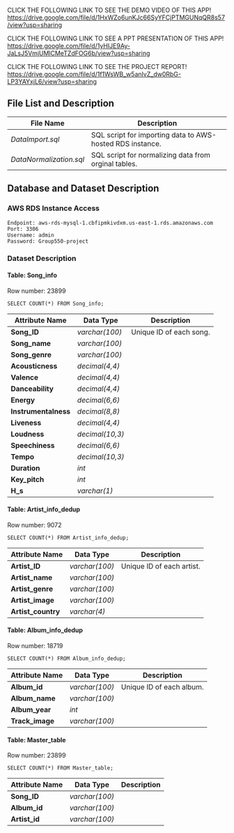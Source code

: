 
CLICK THE FOLLOWING LINK TO SEE THE DEMO VIDEO OF THIS APP!
https://drive.google.com/file/d/1HxWZo6unKJc66SyYFCjPTMGUNqQR8s57/view?usp=sharing

CLICK THE FOLLOWING LINK TO SEE A PPT PRESENTATION OF THIS APP!
https://drive.google.com/file/d/1yHIJE9Ay-JaLsJ5VmjUMlCMeTZdFOG6b/view?usp=sharing

CLICK THE FOLLOWING LINK TO SEE THE PROJECT REPORT!
https://drive.google.com/file/d/1f1WsWB_w5anIvZ_dw0RbG-LP3YAYxjL6/view?usp=sharing

## File List and Description

| File Name | Description |
| --- | --- |
| *DataImport.sql* | SQL script for importing data to AWS-hosted RDS instance. |
| *DataNormalization.sql* | SQL script for normalizing data from orginal tables. |

## Database and Dataset Description

### AWS RDS Instance Access

```
Endpoint: aws-rds-mysql-1.cbfipmkivdxm.us-east-1.rds.amazonaws.com
Port: 3306
Username: admin
Password: Group550-project
```

### Dataset Description

#### Table: Song_info

Row number: 23899

```
SELECT COUNT(*) FROM Song_info;
```

| Attribute Name | Data Type | Description
| --- | --- | --- |
| **Song_ID** | *varchar(100)* | Unique ID of each song. |
| **Song_name** | *varchar(100)* |  |
| **Song_genre** | *varchar(100)* |  |
| **Acousticness** | *decimal(4,4)* |  |
| **Valence** | *decimal(4,4)* |  |
| **Danceability** | *decimal(4,4)* |  |
| **Energy** | *decimal(6,6)* |  |
| **Instrumentalness** | *decimal(8,8)* |  |
| **Liveness** | *decimal(4,4)* |  |
| **Loudness** | *decimal(10,3)* |  |
| **Speechiness** | *decimal(6,6)* |  |
| **Tempo** | *decimal(10,3)* |  |
| **Duration** | *int* |  |
| **Key_pitch** | *int* |  |
| **H_s** | *varchar(1)* |  |

#### Table: Artist_info_dedup

Row number: 9072

```
SELECT COUNT(*) FROM Artist_info_dedup;
```

| Attribute Name | Data Type | Description
| --- | --- | --- |
| **Artist_ID** | *varchar(100)* | Unique ID of each artist. |
| **Artist_name** | *varchar(100)* |  |
| **Artist_genre** | *varchar(100)* |  |
| **Artist_image** | *varchar(100)* |  |
| **Artist_country** | *varchar(4)* |  |

#### Table: Album_info_dedup

Row number: 18719

```
SELECT COUNT(*) FROM Album_info_dedup;
```

| Attribute Name | Data Type | Description
| --- | --- | --- |
| **Album_id** | *varchar(100)* | Unique ID of each album. |
| **Album_name** | *varchar(100)* |  |
| **Album_year** | *int* |  |
| **Track_image** | *varchar(100)* |  |

#### Table: Master_table

Row number: 23899

```
SELECT COUNT(*) FROM Master_table;
```

| Attribute Name | Data Type | Description
| --- | --- | --- |
| **Song_ID** | *varchar(100)* |  |
| **Album_id** | *varchar(100)* |  |
| **Artist_id** | *varchar(100)* |  |
